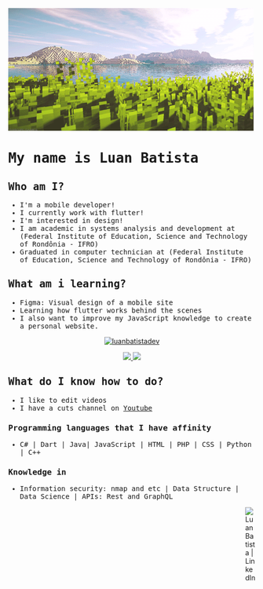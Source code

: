 
  <img align=center width=500 height=250 src="https://github.com/luanbatistadev/luanbatistadev/blob/main/assets/images/mine%20sun.gif" />



<samp>

  
# <samp>My name is Luan Batista</samp>


## Who am I?

- I'm a mobile developer!
- I currently work with flutter!
- I'm interested in design!
- I am academic in systems analysis and development at (Federal Institute of Education, Science and Technology of Rondônia - IFRO)
- Graduated in computer technician at (Federal Institute of Education, Science and Technology of Rondônia - IFRO)

## <samp>What am i learning?</samp>

- Figma: Visual design of a mobile site
- Learning how flutter works behind the scenes
- I also want to improve my JavaScript knowledge to create a personal website.
</samp>



<a href="https://github.com/luanbatistadev">
  <p align="center"><img height="180em" src="https://github-readme-streak-stats.herokuapp.com/?user=luanbatistadev&theme=dark" alt="luanbatistadev" /></p>
  <p align="center">
    <img height="130em" src="https://github-readme-stats.vercel.app/api?username=luanbatistadev&theme=dark&show_icons=true" />
    <img height="130em" src="https://github-readme-stats.vercel.app/api/top-langs/?username=luanbatistadev&theme=dark&layout=compact" />
  </p>
</a>




<samp>

## What do I know how to do?

- I like to edit videos
- I have a cuts channel on <a href="https://www.youtube.com/channel/UCcwByV-6d_JWdnEspfLTJpQ">Youtube</a>
### Programming languages that I have affinity
- C# | Dart | Java| JavaScript | HTML | PHP | CSS | Python | C++
### Knowledge in
- Information security: nmap and etc | Data Structure | Data Science | APIs: Rest and GraphQL

</samp>




<a href="https://br.linkedin.com/in/luan-rafael-batista-ramos-4379941a8">
  <img align="right" alt="Luan Batista | LinkedIn" width="21px" src="https://github.com/luanbatistadev/luanbatistadev/blob/main/assets/images/linkedin%20ico.ico" />
</a>


